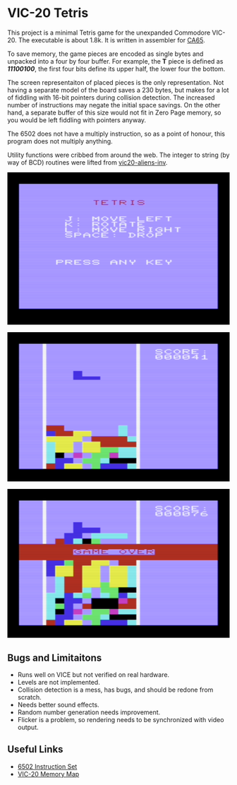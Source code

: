 # VIC-20 Tetris

This project is a minimal Tetris game for the unexpanded
Commodore VIC-20. The executable is about 1.8k. It is 
written in assembler for [CA65](https://cc65.github.io/doc/ca65.html).

To save memory, the game pieces are encoded as single bytes and unpacked
into a four by four buffer. For example, the **T** piece is defined as
***11100100***, the first four bits define its upper half, the
lower four the bottom.

The screen representaiton of placed pieces is the only representation.
Not having a separate model of the board saves a 230 bytes, but makes
for a lot of fiddling with 16-bit pointers during collision detection.
The increased number of instructions may negate the initial space
savings. On the other hand, a separate buffer of this size would not 
fit in Zero Page memory, so you would be left fiddling with pointers
anyway.

The 6502 does not have a multiply instruction, so as a point of honour,
this program does not multiply anything.

Utility functions were cribbed from around the web. The integer to
string (by way of BCD) routines were lifted from [vic20-aliens-inv](https://github.com/DarwinNE/vic20-aliens-inv).

![Start](img/start.png)

![Play](img/playing.png)

![Game Over](img/game_over.png)

## Bugs and Limitaitons

* Runs well on VICE but not verified on real hardware.
* Levels are not implemented.
* Collision detection is a mess, has bugs, and should be redone from scratch.
* Needs better sound effects.
* Random number generation needs improvement.
* Flicker is a problem, so rendering needs to be synchronized with video output.

## Useful Links

* [6502 Instruction Set](https://www.pagetable.com/c64ref/6502/?tab=2)
* [VIC-20 Memory Map](http://www.zimmers.net/anonftp/pub/cbm/maps/Vic20.MemoryMap.txt)

